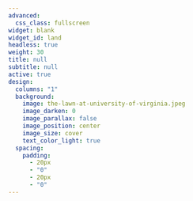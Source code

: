 ```yaml
---
advanced:
  css_class: fullscreen
widget: blank
widget_id: land
headless: true
weight: 30
title: null
subtitle: null
active: true
design:
  columns: "1"
  background:
    image: the-lawn-at-university-of-virginia.jpeg
    image_darken: 0
    image_parallax: false
    image_position: center
    image_size: cover
    text_color_light: true
  spacing:
    padding:
      - 20px
      - "0"
      - 20px
      - "0"
---
```

